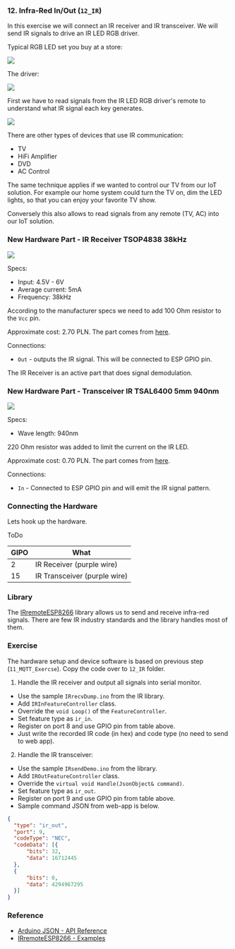 ### 12. Infra-Red In/Out (`12_IR`)

In this exercise we will connect an IR receiver and IR transceiver. We will send IR signals to drive an IR LED RGB driver.

Typical RGB LED set you buy at a store:

![](assets/rgb_set.jpg)

The driver:

![](assets/rgb_driver.jpg)

First we have to read signals from the IR LED RGB driver's remote to understand what IR signal each key generates.

![](assets/rgb_remote.jpg)

There are other types of devices that use IR communication:
* TV
* HiFi Amplifier
* DVD
* AC Control

The same technique applies if we wanted to control our TV from our IoT solution.
For example our home system could turn the TV on, dim the LED lights, so that you can enjoy your favorite TV show.

Conversely this also allows to read signals from any remote (TV, AC) into our IoT solution.

### New Hardware Part - IR Receiver TSOP4838 38kHz

![](assets/ir_receiver.jpg)

Specs:
* Input: 4.5V - 6V
* Average current: 5mA
* Frequency: 38kHz

According to the manufacturer specs we need to add 100 Ohm resistor to the `Vcc` pin.

Approximate cost: 2.70 PLN.
The part comes from [here](https://botland.com.pl/odbiorniki-podczerwieni/1047-odbiornik-podczerwieni-tsop4838-38khz-.html).

Connections:
* `Out` - outputs the IR signal. This will be connected to ESP GPIO pin.

The IR Receiver is an active part that does signal demodulation.

### New Hardware Part - Transceiver IR TSAL6400 5mm 940nm

![](assets/ir_transceiver.jpg)

Specs:
* Wave length: 940nm

220 Ohm resistor was added to limit the current on the IR LED.

Approximate cost: 0.70 PLN.
The part comes from [here](https://botland.com.pl/diody-ir-podczerwone/1059-nadajnik-ir-5-mm-940-nm-tsal6400.html).

Connections:
* `In` - Connected to ESP GPIO pin and will emit the IR signal pattern.

### Connecting the Hardware

Lets hook up the hardware.

ToDo

GIPO | What
-----|------
2    | IR Receiver (purple wire)
15   | IR Transceiver (purple wire)

### Library

The [IRremoteESP8266](http://platformio.org/lib/show/1089/IRremoteESP8266) library allows us to send and receive infra-red signals. There are few IR industry standards and the library handles most of them.


### Exercise

The hardware setup and device software is based on previous step (`11_MQTT_Exercse`). Copy the code over to `12_IR` folder.

1. Handle the IR receiver and output all signals into serial monitor.
  * Use the sample `IRrecvDump.ino` from the IR library.
  * Add `IRInFeatureController` class.
  * Override the `void Loop()` of the `FeatureController`.
  * Set feature type as `ir_in`.
  * Register on port 8 and use GPIO pin from table above.
  * Just write the recorded IR code (in hex) and code type (no need to send to web app).

2. Handle the IR transceiver:  
  * Use the sample `IRsendDemo.ino` from the library.
  * Add `IROutFeatureController` class.
  * Override the `virtual void Handle(JsonObject& command)`.
  * Set feature type as `ir_out`.
  * Register on port 9 and use GPIO pin from table above.
  * Sample command JSON from web-app is below.

  ```json
  {
  	"type": "ir_out",
  	"port": 9,
  	"codeType": "NEC",
  	"codeData": [{
  		"bits": 32,
  		"data": 16712445
  	},
  	{
  		"bits": 0,
  		"data": 4294967295
  	}]
  }
  ```

### Reference

* [Arduino JSON - API Reference](https://github.com/bblanchon/ArduinoJson/wiki/API-Reference)
* [IRremoteESP8266 - Examples](http://platformio.org/lib/show/1089/IRremoteESP8266/examples)
